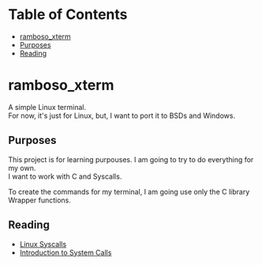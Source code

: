 # Table of Contents
- [ramboso_xterm](#ramboso_xterm)
- [Purposes](#purposes)
- [Reading](#reading)

# ramboso_xterm
A simple Linux terminal.    
For now, it's just for Linux, but, I want to port it to BSDs and Windows.

## Purposes
This project is for learning purpouses. I am going to try to do everything for my own.     
I want to work with C and Syscalls.

To create the commands for my terminal, I am going use only the C library Wrapper functions.

## Reading
- [Linux Syscalls](https://man7.org/linux/man-pages/man2/syscalls.2.html)
- [Introduction to System Calls](https://man7.org/linux/man-pages/man2/intro.2.html)